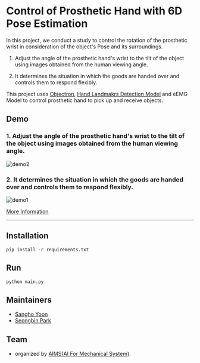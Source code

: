 # Control of Prosthetic Hand with 6D Pose Estimation

In this project, we conduct a study to control the rotation of the prosthetic wrist in consideration of the object's Pose and its surroundings.

1. Adjust the angle of the prosthetic hand's wrist to the tilt of the object using images obtained from the human viewing angle.

2. It determines the situation in which the goods are handed over and controls them to respond flexibly.

This project uses [Objectron](https://github.com/google/mediapipe/blob/master/docs/solutions/objectron.md), [Hand Landmakrs Detection Model](https://github.com/google/mediapipe/blob/master/docs/solutions/hands.md) and eEMG Model to control prosthetic hand to pick up and receive objects.

## Demo
### 1. Adjust the angle of the prosthetic hand's wrist to the tilt of the object using images obtained from the human viewing angle.
![demo2](./docs/demo2.gif)

### 2. It determines the situation in which the goods are handed over and controls them to respond flexibly.

![demo1](./docs/demo1.gif)

[More Information](./docs/poster.pdf)

---

## Installation

```shell
pip install -r requirements.txt
```

## Run

```shell
python main.py
```

## Maintainers
- [Sangho Yoon](https://github.com/devsangho)
- [Seongbin Park](https://github.com/seuino)

## Team
- organized by [AIMS(AI For Mechanical System)](https://www.aims-cau.com/).

